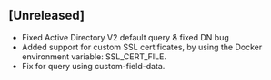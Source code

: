 ## [Unreleased]
- Fixed Active Directory V2 default query & fixed DN bug
- Added support for custom SSL certificates, by using the Docker environment variable: SSL_CERT_FILE. 
- Fix for query using custom-field-data.
